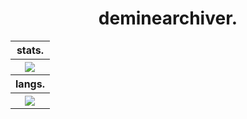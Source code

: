 <h1 align="center">
  deminearchiver.
</h1>

<div align="center">
  <table>
    <tr>
      <th>stats.</th>
    </tr>
    <tr>
      <th><img src="https://github-readme-stats.vercel.app/api?username=DeMineArchiver&theme=github_dark&border_radius=16&show_icons=true"></th>
    </tr>
    <tr>
      <th>langs.</th>
    </tr>
    <tr>
      <th><img src="https://github-readme-stats.vercel.app/api/top-langs/?username=DeMineArchiver&langs_count=10&hide=cmake,shell&layout=compact&theme=github_dark&border_radius=16"></th>
    </tr>
  </table>
</div>
